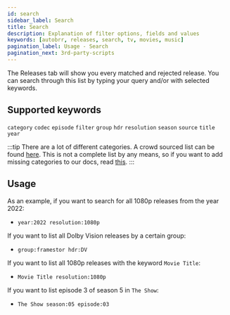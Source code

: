 ```yaml
---
id: search
sidebar_label: Search
title: Search
description: Explanation of filter options, fields and values
keywords: [autobrr, releases, search, tv, movies, music]
pagination_label: Usage - Search
pagination_next: 3rd-party-scripts
---
```


The Releases tab will show you every matched and rejected release.
You can search through this list by typing your query and/or with selected keywords.

## Supported keywords

`category`
`codec`
`episode`
`filter`
`group`
`hdr`
`resolution`
`season`
`source`
`title`
`year`

:::tip
There are a lot of different categories. A crowd sourced list can be found [here](/filters/categories).
This is not a complete list by any means, so if you want to add missing categories to our docs, read [this](/filters/categories#how-to-export-categories-from-autobrrdb).
:::

## Usage

As an example, if you want to search for all 1080p releases from the year 2022:

- `year:2022 resolution:1080p`

If you want to list all Dolby Vision releases by a certain group:

- `group:framestor hdr:DV`

If you want to list all 1080p releases with the keyword `Movie Title`:

- `Movie Title resolution:1080p`

If you want to list episode 3 of season 5 in `The Show`:

- `The Show season:05 episode:03`
